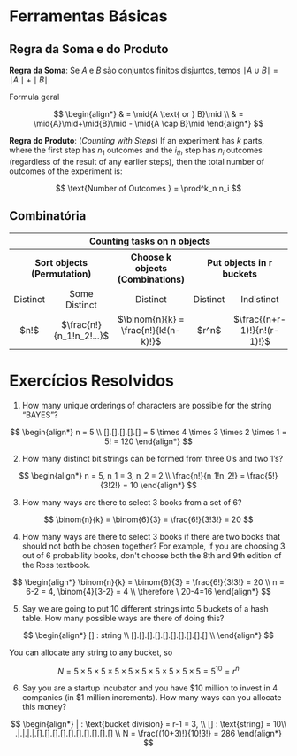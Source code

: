 # Ferramentas Básicas

## Regra da Soma e do Produto

**Regra da Soma**: Se $A$ e $B$ são conjuntos finitos disjuntos, temos $\mid A \cup B \mid = \mid A \mid + \mid B \mid$

Formula geral

$$
\begin{align*}
& = \mid{A \text{ or } B}\mid \\
& = \mid{A}\mid+\mid{B}\mid - \mid{A \cap B}\mid
\end{align*}
$$

**Regra do Produto**: (_Counting with Steps_) If an experiment has $k$ parts, where the first step has $n_1$ outcomes and the $i_{th}$ step has $n_i$ outcomes (regardless of the result of any earlier steps), then the total number of outcomes of the experiment is:

$$
\text{Number of Outcomes } = \prod^k_n n_i
$$

## Combinatória


<table>
    <tr>
        <th colspan="5" style="text-align: center">Counting tasks on n objects</th>
    </tr>
    <tr>
        <th colspan="2" style="text-align: center">Sort objects (Permutation)</th>
        <th colspan="1" style="text-align: center">Choose k objects (Combinations)</th>
        <th colspan="2" style="text-align: center">Put objects in r buckets</th>
    </tr>
    <tr>
        <td style="text-align: center">Distinct</td>
        <td style="text-align: center">Some Distinct</td>
        <td style="text-align: center">Distinct</td>
        <td style="text-align: center">Distinct</td>
        <td style="text-align: center">Indistinct</td>
    </tr>
    <tr>
        <td style="text-align: center">$n!$</td>
        <td style="text-align: center">$\frac{n!}{n_1!n_2!...}$</td>
        <td style="text-align: center">$\binom{n}{k} = \frac{n!}{k!(n-k)!}$</td>
        <td style="text-align: center">$r^n$</td>
        <td style="text-align: center">$\frac{(n+r-1)!}{n!(r-1)!}$</td>
    </tr>
</table>

# Exercícios Resolvidos 
1. How many unique orderings of characters are possible for the string “BAYES”?

$$
\begin{align*}
n = 5 \\
[].[].[].[].[] = 5 \times 4 \times 3 \times 2 \times 1 = 5! = 120
\end{align*}
$$

2. How many distinct bit strings can be formed from three 0’s and two 1’s?

$$
\begin{align*}
n = 5, n_1 = 3, n_2 = 2 \\
\frac{n!}{n_1!n_2!} = \frac{5!}{3!2!} = 10
\end{align*}
$$

3. How many ways are there to select 3 books from a set of 6?

$$
\binom{n}{k} = \binom{6}{3} = \frac{6!}{3!3!} = 20
$$

4. How many ways are there to select 3 books if there are two books that should not both be chosen together? For example, if you are choosing 3 out of 6 probability books, don't choose both the 8th and 9th edition of the Ross textbook.

$$
\begin{align*}
\binom{n}{k} = \binom{6}{3} = \frac{6!}{3!3!} = 20 \\
n = 6-2 = 4, \binom{4}{3-2} = 4 \\
\therefore \ 20-4=16
\end{align*}
$$

5. Say we are going to put 10 different strings into 5 buckets of a hash table. How many possible ways are there of doing this?

$$
\begin{align*}
[] : string \\
[].[].[].[].[].[].[].[].[].[] \\
\end{align*}
$$

You can allocate any string to any bucket, so

$$
N = 5 \times 5 \times 5 \times 5 \times 5 \times 5 \times 5 \times 5 \times 5 \times 5 = 5^{10} = r^n
$$

6. Say you are a startup incubator and you have $10 million to invest in 4 companies (in $1 million increments). How many ways can you allocate this money?

$$
\begin{align*}
| : \text{bucket division} = r-1 = 3, \\
[] : \text{string} = 10\\
.|.|.|.|.[].[].[].[].[].[].[].[].[].[] \\
N = \frac{(10+3)!}{10!3!} = 286
\end{align*}
$$
